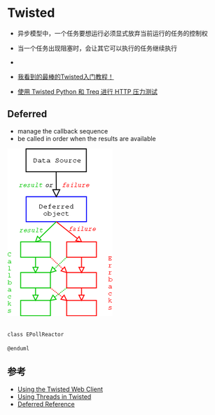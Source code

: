 # Twisted

* 异步模型中，一个任务要想运行必须显式放弃当前运行的任务的控制权  
* 当一个任务出现阻塞时，会让其它可以执行的任务继续执行
* 


* [我看到的最棒的Twisted入门教程！](http://blog.sina.com.cn/s/blog_704b6af70100py9n.html)
* [使用 Twisted Python 和 Treq 进行 HTTP 压力测试](http://www.oschina.net/translate/stress-testing-http-with-twisted-python-and-treq)

## Deferred
* manage the callback sequence
* be called in order when the results are available

![](/images/Twisted_Deferred.png)

```uml @startuml

class EPollReactor

@enduml
```

## 参考
* [Using the Twisted Web Client](https://twistedmatrix.com/documents/14.0.1/web/howto/client.html)
* [Using Threads in Twisted](https://twistedmatrix.com/documents/14.0.1/web/howto/client.html)
* [Deferred Reference](https://twistedmatrix.com/documents/14.0.1/core/howto/defer.html)